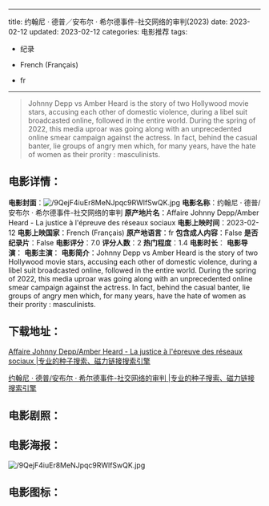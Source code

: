 
---
title: 约翰尼 · 德普／安布尔 · 希尔德事件-社交网络的审判(2023)
date: 2023-02-12
updated: 2023-02-12
categories: 电影推荐
tags:
- 纪录

- French (Français)
- fr
---


> Johnny Depp vs Amber Heard is the story of two Hollywood movie stars, accusing each other of domestic violence, during a libel suit broadcasted online, followed in the entire world. During the spring of 2022, this media uproar was going along with an unprecedented online smear campaign against the actress. In fact, behind the casual banter, lie groups of angry men which, for many years, have the hate of women as their prority : masculinists.

## **电影详情**：

**电影封面**：<img src="https://image.tmdb.org/t/p/w200/9QejF4iuEr8MeNJpqc9RWlfSwQK.jpg" alt="/9QejF4iuEr8MeNJpqc9RWlfSwQK.jpg" title="/9QejF4iuEr8MeNJpqc9RWlfSwQK.jpg">
**电影名称**：约翰尼 · 德普/安布尔 · 希尔德事件-社交网络的审判
**原产地片名**：Affaire Johnny Depp/Amber Heard - La justice à l'épreuve des réseaux sociaux
**电影上映时间**：2023-02-12
**电影上映国家**：French (Français)
**原产地语言**：fr
**包含成人内容**：False
**是否纪录片**：False
**电影评分**：7.0
**评分人数**：2
**热门程度**：1.4
**电影时长**：
**电影导演**：
**电影主演**：
**电影简介**：Johnny Depp vs Amber Heard is the story of two Hollywood movie stars, accusing each other of domestic violence, during a libel suit broadcasted online, followed in the entire world. During the spring of 2022, this media uproar was going along with an unprecedented online smear campaign against the actress. In fact, behind the casual banter, lie groups of angry men which, for many years, have the hate of women as their prority : masculinists.

## **下载地址**：
[Affaire Johnny Depp/Amber Heard - La justice à l'épreuve des réseaux sociaux |专业的种子搜索、磁力链接搜索引擎](https://movie.amd794.com:2083/?search=Affaire%20Johnny%20Depp/Amber%20Heard%20-%20La%20justice%20%C3%A0%20l%27%C3%A9preuve%20des%20r%C3%A9seaux%20sociaux&ordering=&mode=match_phrase&page_size=10&page=1)

[约翰尼 · 德普/安布尔 · 希尔德事件-社交网络的审判 |专业的种子搜索、磁力链接搜索引擎](https://movie.amd794.com:2083/?search=%E7%BA%A6%E7%BF%B0%E5%B0%BC%20%C2%B7%20%E5%BE%B7%E6%99%AE/%E5%AE%89%E5%B8%83%E5%B0%94%20%C2%B7%20%E5%B8%8C%E5%B0%94%E5%BE%B7%E4%BA%8B%E4%BB%B6-%E7%A4%BE%E4%BA%A4%E7%BD%91%E7%BB%9C%E7%9A%84%E5%AE%A1%E5%88%A4&ordering=&mode=match_phrase&page_size=10&page=1)
 

## **电影剧照**：


## **电影海报**：
<img src="https://image.tmdb.org/t/p/original/9QejF4iuEr8MeNJpqc9RWlfSwQK.jpg" alt="/9QejF4iuEr8MeNJpqc9RWlfSwQK.jpg" title="/9QejF4iuEr8MeNJpqc9RWlfSwQK.jpg">

## **电影图标**：

